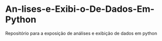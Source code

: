 # An-lises-e-Exibi-o-De-Dados-Em-Python
Repositório para a exposição de análises e exibição de dados em python

